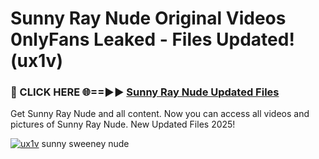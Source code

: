 # Sunny Ray Nude Original Videos 0nlyFans Leaked - Files Updated! (ux1v)

<h3>🔴 CLICK HERE 🌐==►► <a href="https://tinyurl.com/52m3yx9h" rel="nofollow">Sunny Ray Nude Updated Files</a></h3>

Get Sunny Ray Nude and all content. Now you can access all videos and pictures of Sunny Ray Nude. New Updated Files 2025!

[![ux1v](https://i.imgur.com/TnHtlc8.gif)](https://tinyurl.com/52m3yx9h)
sunny sweeney nude